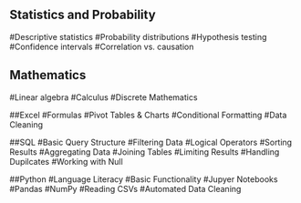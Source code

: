 ## Statistics and Probability
#Descriptive statistics
#Probability distributions
#Hypothesis testing
#Confidence intervals
#Correlation vs. causation

## Mathematics
#Linear algebra
#Calculus
#Discrete Mathematics

##Excel
#Formulas
#Pivot Tables & Charts
#Conditional Formatting
#Data Cleaning

##SQL
#Basic Query Structure
#Filtering Data
#Logical Operators
#Sorting Results
#Aggregating Data
#Joining Tables
#Limiting Results
#Handling Dupilcates
#Working with Null

##Python
#Language Literacy
#Basic Functionality
#Jupyer Notebooks
#Pandas
#NumPy
#Reading CSVs
#Automated Data Cleaning


